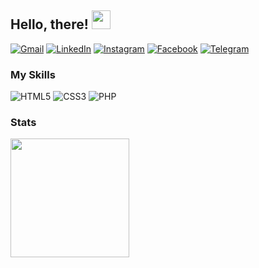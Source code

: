 ## Hello, there! <img src="https://raw.githubusercontent.com/iampavangandhi/iampavangandhi/master/gifs/Hi.gif" width="30px" height="30px">

[![Gmail](https://img.shields.io/badge/Gmail-D14836?style=for-the-badge&logo=gmail&logoColor=white)](mailto:ralfiansyah111@gmail.com)
[![LinkedIn](https://img.shields.io/badge/linkedin-%230077B5.svg?&style=for-the-badge&logo=linkedin&logoColor=white)](https://www.linkedin.com/in/rizkyalf/)
[![Instagram](https://img.shields.io/badge/Instagram-E4405F?style=for-the-badge&logo=instagram&logoColor=white)](https://www.instagram.com/rizkyal.26)
[![Facebook](https://img.shields.io/badge/Facebook-1877F2?style=for-the-badge&logo=facebook&logoColor=white)](https://www.facebook.com/luthfi.d.prabowo)
[![Telegram](https://img.shields.io/badge/Telegram-2CA5E0?style=for-the-badge&logo=telegram&logoColor=white)](https://t.me/dapoii)

### My Skills
![HTML5](https://img.shields.io/badge/html5-%23E34F26.svg?style=for-the-badge&logo=html5&logoColor=white)
![CSS3](https://img.shields.io/badge/css3-%231572B6.svg?style=for-the-badge&logo=css3&logoColor=white)
![PHP](https://img.shields.io/badge/php-%23777BB4.svg?style=for-the-badge&logo=php&logoColor=white)

### Stats
<p align="left">
<a href="https://github.com/rizkyal26">
  <img height="190em" src="https://github-readme-stats-eight-theta.vercel.app/api/?username=dapoi&count_private=true&include_all_commits=true&show_icons=true&theme=radical"/>
</a>
</p>
